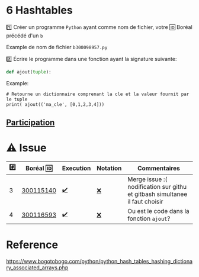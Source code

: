 # 6 Hashtables

:one: Créer un programme `Python` ayant comme nom de fichier, votre :id: Boréal précédé d'un `b`

Example de nom de fichier `b300098957.py`

:two: Écrire le programme dans une fonction ayant la signature suivante:

```python
def ajout(tuple):
```

Example: 

```
# Retourne un dictionnaire comprenant la cle et la valeur fournit par le tuple
print( ajout(('ma_cle', [0,1,2,3,4])) 
```

## [Participation](.scripts/Participation.md)

# :warning: Issue

|:hash:| Boréal :id:                | Execution          | Notation         | Commentaires |
|------|----------------------------|--------------------|------------------|--------------|
| 3 | [300115140](./b300115140.py) | [:heavy_check_mark:](.scripts/Execution.md#etudiant-300115140) |[:x:](.scripts/Execution.md#etudiant-300115140) | Merge issue :( nodification sur githu et gitbash simultanee il faut choisir|
| 4 | [300116593](./b300116593.py) | [:heavy_check_mark:](.scripts/Execution.md#etudiant-300116593) |[:x:](.scripts/Execution.md#etudiant-300116593) | Ou est le code dans la fonction `ajout`? |

# Reference

https://www.bogotobogo.com/python/python_hash_tables_hashing_dictionary_associated_arrays.php
